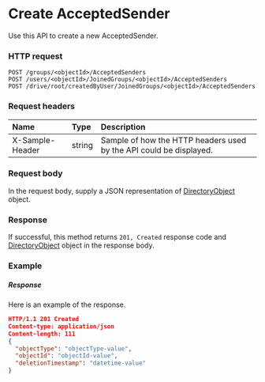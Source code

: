 # Create AcceptedSender

Use this API to create a new AcceptedSender.
### HTTP request
```http
POST /groups/<objectId>/AcceptedSenders
POST /users/<objectId>/JoinedGroups/<objectId>/AcceptedSenders
POST /drive/root/createdByUser/JoinedGroups/<objectId>/AcceptedSenders

```
### Request headers
| Name       | Type | Description|
|:---------------|:--------|:----------|
| X-Sample-Header  | string  | Sample of how the HTTP headers used by the API could be displayed.|

### Request body
In the request body, supply a JSON representation of [DirectoryObject](../resources/directoryobject.md) object.


### Response
If successful, this method returns `201, Created` response code and [DirectoryObject](../resources/directoryobject.md) object in the response body.

### Example
##### Response
Here is an example of the response.
```json
HTTP/1.1 201 Created
Content-type: application/json
Content-length: 111
{
  "objectType": "objectType-value",
  "objectId": "objectId-value",
  "deletionTimestamp": "datetime-value"
}
```

<!-- uuid: a06da4ff-2a06-40ed-b4d7-c34b4bc51e40
2015-10-09 18:12:08 UTC -->